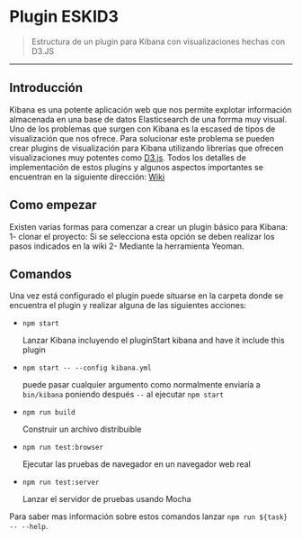 # Plugin ESKID3

> Estructura de un plugin para Kibana con visualizaciones hechas con D3.JS

---

## Introducción

Kibana es una potente aplicación web que nos permite explotar información almacenada en una base de datos Elasticsearch de una forrma muy visual. Uno de los problemas que surgen con Kibana es la escased de tipos de visualización que nos ofrece. Para solucionar este problema se pueden crear plugins de visualización para Kibana utilizando librerías que ofrecen visualizaciones muy potentes como [D3.js](https://d3js.org/). Todos los detalles de implementación de estos plugins y algunos aspectos importantes se encuentran en la siguiente dirección: [Wiki](https://github.com/tomas-teston/plugin-eskid3/wiki)

## Como empezar

Existen varias formas para comenzar a crear un plugin básico para Kibana:
1- clonar el proyecto: Si se selecciona esta opción se deben realizar los pasos indicados en la wiki
2- Mediante la herramienta Yeoman.

## Comandos

Una vez está configurado el plugin puede situarse en la carpeta donde se encuentra el plugin y realizar alguna de las siguientes acciones:

  - `npm start`

    Lanzar Kibana incluyendo el pluginStart kibana and have it include this plugin

  - `npm start -- --config kibana.yml`
  
    puede pasar cualquier argumento como normalmente enviaría a `bin/kibana` poniendo después `--` al ejecutar `npm start`

  - `npm run build`

    Construir un archivo distribuible

  - `npm run test:browser`

    Ejecutar las pruebas de navegador en un navegador web real

  - `npm run test:server`

    Lanzar el servidor de pruebas usando Mocha

Para saber mas información sobre estos comandos lanzar `npm run ${task} -- --help`.

